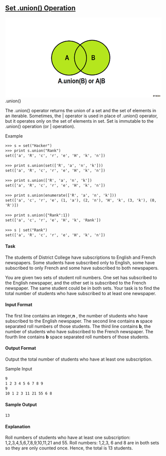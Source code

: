 ## **[Set .union() Operation](https://www.hackerrank.com/challenges/py-set-union)** 
![img.png](img.png)
.union()

The .union() operator returns the union of a set and the set of elements in an iterable.
Sometimes, the | operator is used in place of .union() operator, but it operates only on the set of elements in set.
Set is immutable to the .union() operation (or | operation).

Example
```
>>> s = set("Hacker")
>>> print s.union("Rank")
set(['a', 'R', 'c', 'r', 'e', 'H', 'k', 'n'])

>>> print s.union(set(['R', 'a', 'n', 'k']))
set(['a', 'R', 'c', 'r', 'e', 'H', 'k', 'n'])

>>> print s.union(['R', 'a', 'n', 'k'])
set(['a', 'R', 'c', 'r', 'e', 'H', 'k', 'n'])

>>> print s.union(enumerate(['R', 'a', 'n', 'k']))
set(['a', 'c', 'r', 'e', (1, 'a'), (2, 'n'), 'H', 'k', (3, 'k'), (0, 'R')])

>>> print s.union({"Rank":1})
set(['a', 'c', 'r', 'e', 'H', 'k', 'Rank'])

>>> s | set("Rank")
set(['a', 'R', 'c', 'r', 'e', 'H', 'k', 'n'])
```

#### Task
The students of District College have subscriptions to English and French newspapers. Some students have subscribed only to English, some have subscribed to only French and some have subscribed to both newspapers.

You are given two sets of student roll numbers. One set has subscribed to the English newspaper, and the other set is subscribed to the French newspaper. The same student could be in both sets. Your task is to find the total number of students who have subscribed to at least one newspaper.

#### Input Format

The first line contains an integer,**n** , the number of students who have subscribed to the English newspaper.
The second line contains **n** space separated roll numbers of those students.
The third line contains **b**, the number of students who have subscribed to the French newspaper.
The fourth line contains **b** space separated roll numbers of those students.

#### Output Format

Output the total number of students who have at least one subscription.

Sample Input
```
9
1 2 3 4 5 6 7 8 9
9
10 1 2 3 11 21 55 6 8
```

#### Sample Output
```
13
```

#### Explanation

Roll numbers of students who have at least one subscription:
1,2,3,4,5,6,7,8,9,10,11,21 and 55. Roll numbers: 1,2,3, 6 and 8 are in both sets so they are only counted once.
Hence, the total is 13 students.